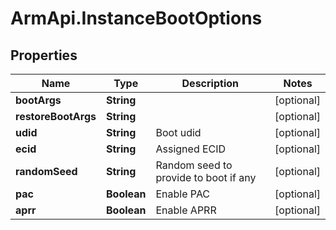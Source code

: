 # ArmApi.InstanceBootOptions

## Properties

Name | Type | Description | Notes
------------ | ------------- | ------------- | -------------
**bootArgs** | **String** |  | [optional] 
**restoreBootArgs** | **String** |  | [optional] 
**udid** | **String** | Boot udid | [optional] 
**ecid** | **String** | Assigned ECID | [optional] 
**randomSeed** | **String** | Random seed to provide to boot if any | [optional] 
**pac** | **Boolean** | Enable PAC | [optional] 
**aprr** | **Boolean** | Enable APRR | [optional] 


